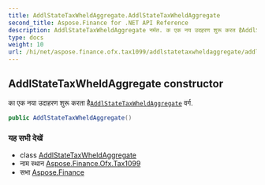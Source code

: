 ```yaml
---
title: AddlStateTaxWheldAggregate.AddlStateTaxWheldAggregate
second_title: Aspose.Finance for .NET API Reference
description: AddlStateTaxWheldAggregate नर्मत. क एक नय उदहरण शुरू करत हैAddlStateTaxWheldAggregate वर्ग.
type: docs
weight: 10
url: /hi/net/aspose.finance.ofx.tax1099/addlstatetaxwheldaggregate/addlstatetaxwheldaggregate/
---
```

## AddlStateTaxWheldAggregate constructor

का एक नया उदाहरण शुरू करता है[`AddlStateTaxWheldAggregate`](../) वर्ग.

```csharp
public AddlStateTaxWheldAggregate()
```

### यह सभी देखें

* class [AddlStateTaxWheldAggregate](../)
* नाम स्थान [Aspose.Finance.Ofx.Tax1099](../../addlstatetaxwheldaggregate/)
* सभा [Aspose.Finance](../../../)


